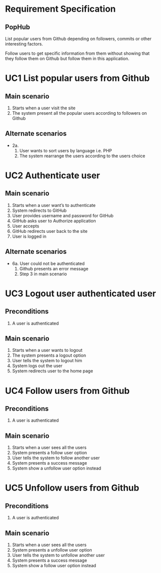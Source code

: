 # Requirement Specification

## PopHub

List popular users from Github depending on followers, commits or 
other interesting factors.

Follow users to get specific information from them without showing 
that they follow them on Github but follow them in this application.

# UC1 List popular users from Github
## Main scenario
1. Starts when a user visit the site
2. The system present all the popular users according to followers on Github

## Alternate scenarios
* 2a. 
  1. User wants to sort users by language i.e. PHP
  2. The system rearrange the users according to the users choice

# UC2 Authenticate user
## Main scenario
1. Starts when a user want’s to authenticate
2. System redirects to GitHub
3. User provides username and password for GitHub
4. GitHub asks user to Authorize application
5. User accepts
6. GitHub redirects user back to the site
7. User is logged in

## Alternate scenarios
* 6a. User could not be authenticated
  1. Github presents an error message
  2. Step 3 in main scenario

# UC3 Logout user authenticated user
## Preconditions
1. A user is authenticated

## Main scenario
1. Starts when a user wants to logout
2. The system presents a logout option
3. User tells the system to logout him
4. System logs out the user
5. System redirects user to the home page

# UC4 Follow users from Github
## Preconditions
1. A user is authenticated

## Main scenario
1. Starts when a user sees all the users
2. System presents a follow user option
3. User tells the system to follow another user
4. System presents a success message
5. System show a unfollow user option instead

# UC5 Unfollow users from Github
## Preconditions
1. A user is authenticated

## Main scenario
1. Starts when a user sees all the users
2. System presents a unfollow user option
3. User tells the system to unfollow another user
4. System presents a success message
5. System show a follow user option instead


